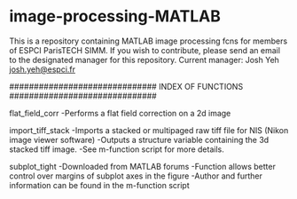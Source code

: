 # image-processing-MATLAB
This is a repository containing MATLAB image processing fcns for members of ESPCI ParisTECH SIMM.
If you wish to contribute, please send an email to the designated manager for this repository.
Current manager: Josh Yeh josh.yeh@espci.fr

##############################
INDEX OF FUNCTIONS
##############################

flat_field_corr
	-Performs a flat field correction on a 2d image

import_tiff_stack
	-Imports a stacked or multipaged raw tiff file for NIS (Nikon image viewer software)
	-Outputs a structure variable containing the 3d stacked tiff image.
	-See m-function script for more details.

subplot_tight
	-Downloaded from MATLAB forums
	-Function allows better control over margins of subplot axes in the figure
	-Author and further information can be found in the m-function script